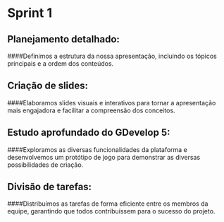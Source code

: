 # Sprint 1

## Planejamento detalhado: 
####Definimos a estrutura da nossa apresentação, incluindo os tópicos principais e a ordem dos conteúdos.
## Criação de slides: 
####Elaboramos slides visuais e interativos para tornar a apresentação mais engajadora e facilitar a compreensão dos conceitos.
## Estudo aprofundado do GDevelop 5: 
####Exploramos as diversas funcionalidades da plataforma e desenvolvemos um protótipo de jogo para demonstrar as diversas possibilidades de criação.
## Divisão de tarefas: 
####Distribuímos as tarefas de forma eficiente entre os membros da equipe, garantindo que todos contribuíssem para o sucesso do projeto.

